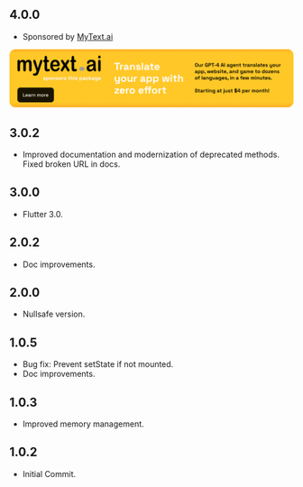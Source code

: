 ## 4.0.0

* Sponsored by [MyText.ai](https://mytext.ai)

[![](./example/SponsoredByMyTextAi.png)](https://mytext.ai)

## 3.0.2

* Improved documentation and modernization of deprecated methods. Fixed broken URL in docs.

## 3.0.0

* Flutter 3.0.

## 2.0.2

* Doc improvements.

## 2.0.0 

* Nullsafe version.

## 1.0.5

* Bug fix: Prevent setState if not mounted.
* Doc improvements.

## 1.0.3

* Improved memory management.

## 1.0.2

* Initial Commit.
